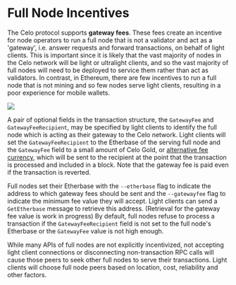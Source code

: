 # Full Node Incentives

The Celo protocol supports **gateway fees**. These fees create an incentive for node operators to run a full node that is not a validator and act as a 'gateway', i.e. answer requests and forward transactions, on behalf of light clients. This is important since it is likely that the vast majority of nodes in the Celo network will be light or ultralight clients, and so the vast majority of full nodes will need to be deployed to service them rather than act as validators. In contrast, in Ethereum, there are few incentives to run a full node that is not mining and so few nodes serve light clients, resulting in a poor experience for mobile wallets.

![](https://storage.googleapis.com/celo-website/docs/network-detail.png)

A pair of optional fields in the transaction structure, the `GatewayFee` and `GatewayFeeRecipient`, may be specified by light clients to identify the full node which is acting as their gateway to the Celo network. Light clients will set the `GatewayFeeRecipient` to the Etherbase of the serving full node and the `GatewayFee` field to a small amount of Celo Gold, or [alternative fee currency](erc20-transaction-fees.md), which will be sent to the recipient at the point that the transaction is processed and included in a block. Note that the gateway fee is paid even if the transaction is reverted.

Full nodes set their Etherbase with the `--etherbase` flag to indicate the address to which gateway fees should be sent and the `--gatewayfee` flag to indicate the minimum fee value they will accept. Light clients can send a `GetEtherbase` message to retrieve this address. \(Retrieval for the gateway fee value is work in progress\) By default, full nodes refuse to process a transaction if the `GatewayFeeRecipient` field is not set to the full node's Etherbase or the `GatewayFee` value is not high enough.

While many APIs of full nodes are not explicitly incentivized, not accepting light client connections or disconnecting non-transaction RPC calls will cause those peers to seek other full nodes to serve their transactions. Light clients will choose full node peers based on location, cost, reliability and other factors.

